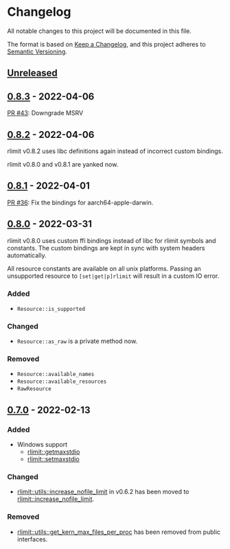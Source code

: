 # Changelog
All notable changes to this project will be documented in this file.

The format is based on [Keep a Changelog](https://keepachangelog.com/en/1.0.0/),
and this project adheres to [Semantic Versioning](https://semver.org/spec/v2.0.0.html).

## [Unreleased]

[Unreleased]: https://github.com/Nugine/rlimit/v0.8.3...HEAD

## [0.8.3] - 2022-04-06

[0.8.3]: https://github.com/Nugine/rlimit/compare/v0.8.2...v0.8.3

[PR #43](https://github.com/Nugine/rlimit/pull/43): Downgrade MSRV

## [0.8.2] - 2022-04-06

[0.8.2]: https://github.com/Nugine/rlimit/compare/v0.8.1...v0.8.2

rlimit v0.8.2 uses libc definitions again instead of incorrect custom bindings.

rlimit v0.8.0 and v0.8.1 are yanked now.

## [0.8.1] - 2022-04-01

[0.8.1]: https://github.com/Nugine/rlimit/compare/v0.8.0...v0.8.1

[PR #36](https://github.com/Nugine/rlimit/pull/36): Fix the bindings for aarch64-apple-darwin.

## [0.8.0] - 2022-03-31

[0.8.0]: https://github.com/Nugine/rlimit/compare/v0.7.0...v0.8.0

rlimit v0.8.0 uses custom ffi bindings instead of libc for rlimit symbols and constants. The custom bindings are kept in sync with system headers automatically.

All resource constants are available on all unix platforms.
Passing an unsupported resource to `[set|get|p]rlimit` will result in a custom IO error.

### Added

+ `Resource::is_supported`

### Changed

+ `Resource::as_raw` is a private method now.

### Removed

+ `Resource::available_names`
+ `Resource::available_resources`
+ `RawResource`

## [0.7.0] - 2022-02-13

[0.7.0]: https://github.com/Nugine/rlimit/compare/v0.6.2...v0.7.0

### Added

+ Windows support
  + [rlimit::getmaxstdio](https://docs.rs/rlimit/0.7.0/rlimit/fn.getmaxstdio.html)
  + [rlimit::setmaxstdio](https://docs.rs/rlimit/0.7.0/rlimit/fn.stdmaxstdio.html)

### Changed

+ [rlimit::utils::increase_nofile_limit] in v0.6.2 has been moved to [rlimit::increase_nofile_limit].

[rlimit::utils::increase_nofile_limit]: https://docs.rs/rlimit/0.6.2/rlimit/utils/fn.increase_nofile_limit.html

[rlimit::increase_nofile_limit]: https://docs.rs/rlimit/0.7.0/rlimit/fn.increase_nofile_limit.html

### Removed

+ [rlimit::utils::get_kern_max_files_per_proc] has been removed from public interfaces.

[rlimit::utils::get_kern_max_files_per_proc]: https://docs.rs/rlimit/0.6.2/x86_64-apple-darwin/rlimit/utils/fn.get_kern_max_files_per_proc.html
